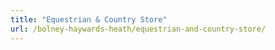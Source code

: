 ```yaml
---
title: "Equestrian & Country Store"
url: /bolney-haywards-heath/equestrian-and-country-store/
---
```

